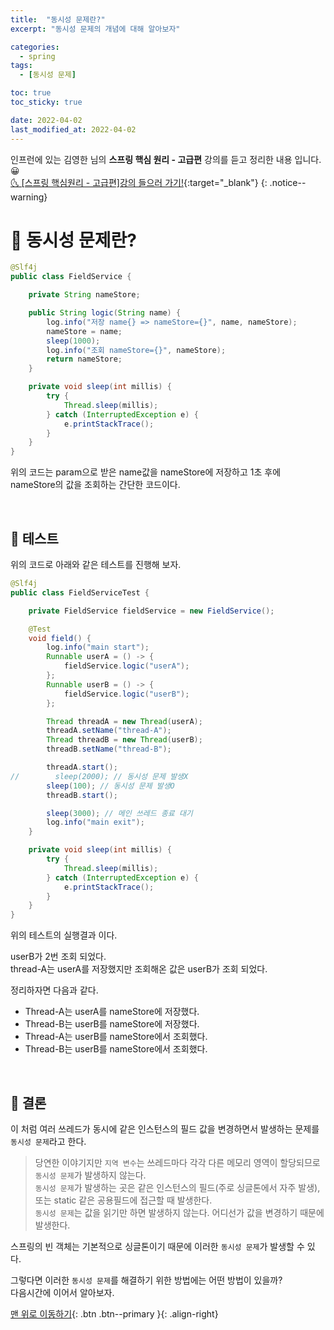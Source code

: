 ```yaml
---
title:  "동시성 문제란?" 
excerpt: "동시성 문제의 개념에 대해 알아보자"

categories:
  - spring
tags:
  - [동시성 문제]

toc: true
toc_sticky: true

date: 2022-04-02
last_modified_at: 2022-04-02
---
```


인프런에 있는 김영한 님의 **스프링 핵심 원리 - 고급편** 강의를 듣고 정리한 내용 입니다. 😀    
[🌜 [스프링 핵심원리 - 고급편]강의 들으러 가기!](https://www.inflearn.com/course/%EC%8A%A4%ED%94%84%EB%A7%81-%ED%95%B5%EC%8B%AC-%EC%9B%90%EB%A6%AC-%EA%B3%A0%EA%B8%89%ED%8E%B8/dashboard){:target="_blank"}
{: .notice--warning}


# 🔔 동시성 문제란?

```java
@Slf4j
public class FieldService {

    private String nameStore;

    public String logic(String name) {
        log.info("저장 name{} => nameStore={}", name, nameStore);
        nameStore = name;
        sleep(1000);
        log.info("조회 nameStore={}", nameStore);
        return nameStore;
    }

    private void sleep(int millis) {
        try {
            Thread.sleep(millis);
        } catch (InterruptedException e) {
            e.printStackTrace();
        }
    }
}
```
위의 코드는 param으로 받은 name값을 nameStore에 저장하고 1초 후에 nameStore의 값을 조회하는 간단한 코드이다.  

<br>

## 🔔 테스트
위의 코드로 아래와 같은 테스트를 진행해 보자.

```java
@Slf4j
public class FieldServiceTest {

    private FieldService fieldService = new FieldService();

    @Test
    void field() {
        log.info("main start");
        Runnable userA = () -> {
            fieldService.logic("userA");
        };
        Runnable userB = () -> {
            fieldService.logic("userB");
        };

        Thread threadA = new Thread(userA);
        threadA.setName("thread-A");
        Thread threadB = new Thread(userB);
        threadB.setName("thread-B");

        threadA.start();
//        sleep(2000); // 동시성 문제 발생X
        sleep(100); // 동시성 문제 발생O
        threadB.start();

        sleep(3000); // 메인 쓰레드 종료 대기
        log.info("main exit");
    }

    private void sleep(int millis) {
        try {
            Thread.sleep(millis);
        } catch (InterruptedException e) {
            e.printStackTrace();
        }
    }
}
```

위의 테스트의 실행결과 이다.  

[](/images/img01.png)

userB가 2번 조회 되었다.  
thread-A는 userA를 저장했지만 조회해온 값은 userB가 조회 되었다.

정리하자면 다음과 같다.
* Thread-A는 userA를 nameStore에 저장했다.  
* Thread-B는 userB를 nameStore에 저장했다.
* Thread-A는 userB를 nameStore에서 조회했다.
* Thread-B는 userB를 nameStore에서 조회했다.

<br>

##  🔔 결론
이 처럼 여러 쓰레드가 동시에 같은 인스턴스의 필드 값을 변경하면서 발생하는 문제를 `동시성 문제`라고 한다. 

>당연한 이야기지만 `지역 변수`는 쓰레드마다 각각 다른 메모리 영역이 할당되므로 `동시성 문제`가 발생하지 않는다.  
`동시성 문제`가 발생하는 곳은 같은 인스턴스의 필드(주로 싱글톤에서 자주 발생), 또는 static 같은 공용필드에 접근할 때 발생한다.   
`동시성 문제`는 값을 읽기만 하면 발생하지 않는다. 어디선가 값을 변경하기 때문에 발생한다.

스프링의 빈 객체는 기본적으로 싱글톤이기 때문에 이러한 `동시성 문제`가 발생할 수 있다.

그렇다면 이러한 `동시성 문제`를 해결하기 위한 방법에는 어떤 방법이 있을까?  
다음시간에 이어서 알아보자.


[맨 위로 이동하기](#){: .btn .btn--primary }{: .align-right}
<br>